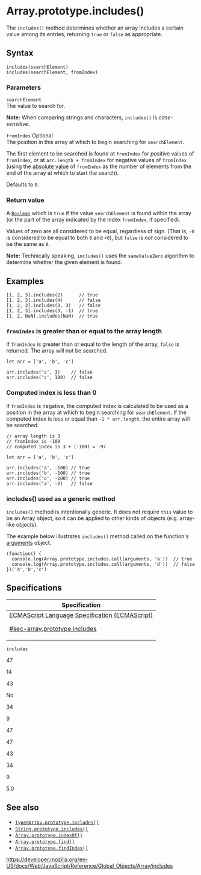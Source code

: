 # Array.prototype.includes()

The `includes()` method determines whether an array includes a certain value among its entries, returning `true` or `false` as appropriate.

## Syntax

    includes(searchElement)
    includes(searchElement, fromIndex)

### Parameters

`searchElement`  
The value to search for.

**Note:** When comparing strings and characters, `includes()` is _case-sensitive_.

`fromIndex` <span class="badge inline optional">Optional</span>  
The position in this array at which to begin searching for `searchElement`.

The first element to be searched is found at `fromIndex` for positive values of `fromIndex`, or at `arr.length + fromIndex` for negative values of `fromIndex` (using the [absolute value](#) of `fromIndex` as the number of elements from the end of the array at which to start the search).

Defaults to `0`.

### Return value

A [`Boolean`](../boolean) which is `true` if the value `searchElement` is found within the array (or the part of the array indicated by the index `fromIndex`, if specified).

Values of zero are all considered to be equal, regardless of sign. (That is, `-0` is considered to be equal to both `0` and `+0`), but `false` is _not_ considered to be the same as `0`.

**Note:** Technically speaking, `includes()` uses the `sameValueZero` algorithm to determine whether the given element is found.

## Examples

    [1, 2, 3].includes(2)      // true
    [1, 2, 3].includes(4)      // false
    [1, 2, 3].includes(3, 3)   // false
    [1, 2, 3].includes(3, -1)  // true
    [1, 2, NaN].includes(NaN)  // true

### `fromIndex` is greater than or equal to the array length

If `fromIndex` is greater than or equal to the length of the array, `false` is returned. The array will not be searched.

    let arr = ['a', 'b', 'c']

    arr.includes('c', 3)    // false
    arr.includes('c', 100)  // false

### Computed index is less than 0

If `fromIndex` is negative, the computed index is calculated to be used as a position in the array at which to begin searching for `searchElement`. If the computed index is less or equal than `-1 * arr.length`, the entire array will be searched.

    // array length is 3
    // fromIndex is -100
    // computed index is 3 + (-100) = -97

    let arr = ['a', 'b', 'c']

    arr.includes('a', -100) // true
    arr.includes('b', -100) // true
    arr.includes('c', -100) // true
    arr.includes('a', -2)   // false

### includes() used as a generic method

`includes()` method is intentionally generic. It does not require `this` value to be an Array object, so it can be applied to other kinds of objects (e.g. array-like objects).

The example below illustrates `includes()` method called on the function's [arguments](../../functions/arguments) object.

    (function() {
      console.log(Array.prototype.includes.call(arguments, 'a'))  // true
      console.log(Array.prototype.includes.call(arguments, 'd'))  // false
    })('a','b','c')

## Specifications

<table>
<thead>
<tr class="header">
<th>Specification</th>
</tr>
</thead>
<tbody>
<tr class="odd">
<td>
<a href="https://tc39.es/ecma262/#sec-array.prototype.includes">ECMAScript Language Specification (ECMAScript) 
<br/>

<span class="small">#sec-array.prototype.includes</span>
</a>
</td>
</tr>
</tbody>
</table>

`includes`

47

14

43

No

34

9

47

47

43

34

9

5.0

## See also

-   [`TypedArray.prototype.includes()`](../typedarray/includes)
-   [`String.prototype.includes()`](../string/includes)
-   [`Array.prototype.indexOf()`](indexof)
-   [`Array.prototype.find()`](find)
-   [`Array.prototype.findIndex()`](findindex)

<a href="https://developer.mozilla.org/en-US/docs/Web/JavaScript/Reference/Global_Objects/Array/includes" class="_attribution-link">https://developer.mozilla.org/en-US/docs/Web/JavaScript/Reference/Global_Objects/Array/includes</a>
